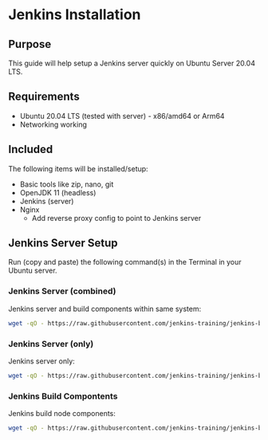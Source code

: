 # Jenkins Installation

## Purpose

This guide will help setup a Jenkins server quickly on Ubuntu Server 20.04 LTS.

## Requirements

* Ubuntu 20.04 LTS (tested with server) - x86/amd64 or Arm64
* Networking working

## Included

The following items will be installed/setup:

* Basic tools like zip, nano, git
* OpenJDK 11 (headless)
* Jenkins (server)
* Nginx
    * Add reverse proxy config to point to Jenkins server

## Jenkins Server Setup

Run (copy and paste) the following command(s) in the Terminal in your Ubuntu server.

### Jenkins Server (combined)

Jenkins server and build components within same system:

```bash
wget -qO - https://raw.githubusercontent.com/jenkins-training/jenkins-bootcamp-course/main/local/ubuntu/jenkins-combined.sh | sudo bash
```

### Jenkins Server (only)

Jenkins server only:

```bash
wget -qO - https://raw.githubusercontent.com/jenkins-training/jenkins-bootcamp-course/main/local/ubuntu/jenkins-server.sh | sudo bash
```

### Jenkins Build Compontents

Jenkins build node components:

```bash
wget -qO - https://raw.githubusercontent.com/jenkins-training/jenkins-bootcamp-course/main/local/ubuntu/jenkins-builder.sh | sudo bash -s maven
```